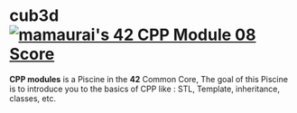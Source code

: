 ﻿# cub3d 		[![mamaurai's 42 CPP Module 08 Score](https://badge42.vercel.app/api/v2/cl1l4qz93000609l4yixitcl4/project/2594912)](https://github.com/JaeSeoKim/badge42)

**CPP modules** is a Piscine in the **42** Common Core, The goal of this Piscine is to introduce you to the basics of CPP like : STL, Template, inheritance, classes, etc.


